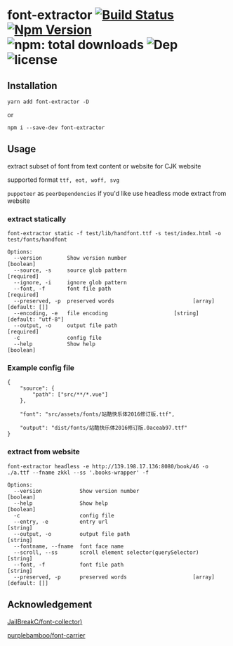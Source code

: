 # font-extractor [![Build Status](https://travis-ci.org/bung/font-extractor.svg?branch=master)](https://travis-ci.org/bung/font-extractor) [![Npm Version](https://badgen.net/npm/v/font-extractor)](https://www.npmjs.com/package/font-extractor) ![npm: total downloads](https://badgen.net/npm/dt/font-extractor) ![Dep](https://badgen.net/david/dep/bung/font-extractor) ![license](https://badgen.net/npm/license/font-extractor)  

## Installation

`yarn add font-extractor -D`  

or  

`npm i --save-dev font-extractor`  

## Usage  

extract subset of font from text content or website for CJK website  

supported format `ttf, eot, woff, svg`  

`puppeteer` as `peerDependencies` if you'd like use headless mode extract from website  

### extract statically  

```
font-extractor static -f test/lib/handfont.ttf -s test/index.html -o test/fonts/handfont

Options:
  --version        Show version number                                 [boolean]
  --source, -s     source glob pattern                                [required]
  --ignore, -i     ignore glob pattern
  --font, -f       font file path                                     [required]
  --preserved, -p  preserved words                         [array] [default: []]
  --encoding, -e   file encoding                     [string] [default: "utf-8"]
  --output, -o     output file path                                   [required]
  -c               config file
  --help           Show help                                           [boolean]

```

### Example config file  

```
{
    "source": {
        "path": ["src/**/*.vue"]
    },

    "font": "src/assets/fonts/站酷快乐体2016修订版.ttf",

    "output": "dist/fonts/站酷快乐体2016修订版.0aceab97.ttf"
}
```
### extract from website  
```
font-extractor headless -e http://139.198.17.136:8080/book/46 -o ./a.ttf --fname zkkl --ss '.books-wrapper' -f

Options:
  --version            Show version number                             [boolean]
  --help               Show help                                       [boolean]
  -c                   config file
  --entry, -e          entry url                                        [string]
  --output, -o         output file path                                 [string]
  --fontname, --fname  font face name
  --scroll, --ss       scroll element selector(querySelector)           [string]
  --font, -f           font file path                                   [string]
  --preserved, -p      preserved words                     [array] [default: []]
```
## Acknowledgement  

[JailBreakC/font-collector)](https://github.com/JailBreakC/font-collector)  

[purplebamboo/font-carrier](https://github.com/purplebamboo/font-carrier)  
